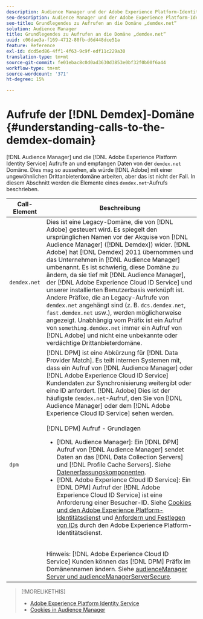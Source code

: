 ```yaml
---
description: Audience Manager und der Adobe Experience Platform-Identitätsdienst rufen Daten von der Domäne demdex.net an und empfangen diese. Dies mag so aussehen, als ob Adobe mit einer ungewöhnlichen Drittanbieterdomäne arbeitet, aber das ist nicht der Fall. In diesem Abschnitt werden die Elemente eines demdex.net-Aufrufs beschrieben.
seo-description: Audience Manager und der Adobe Experience Platform-Identitätsdienst rufen Daten von der Domäne demdex.net an und empfangen diese. Dies mag so aussehen, als ob Adobe mit einer ungewöhnlichen Drittanbieterdomäne arbeitet, aber das ist nicht der Fall. In diesem Abschnitt werden die Elemente eines demdex.net-Aufrufs beschrieben.
seo-title: Grundlegendes zu Aufrufen an die Domäne „demdex.net“
solution: Audience Manager
title: Grundlegendes zu Aufrufen an die Domäne „demdex.net“
uuid: c06dae3a-f169-4712-80fb-d6d448dce51a
feature: Reference
exl-id: dcd5ed86-4ff1-4f63-9c9f-edf11c229a30
translation-type: tm+mt
source-git-commit: fe01ebac8c0d0ad3630d3853e0bf32f0b00f6a44
workflow-type: tm+mt
source-wordcount: '371'
ht-degree: 15%

---
```


# Aufrufe der [!DNL Demdex]-Domäne {#understanding-calls-to-the-demdex-domain}

[!DNL Audience Manager] und die  [!DNL Adobe Experience Platform Identity Service] Aufrufe an und empfangen Daten von der  `demdex.net` Domäne. Dies mag so aussehen, als würde [!DNL Adobe] mit einer ungewöhnlichen Drittanbieterdomäne arbeiten, aber das ist nicht der Fall. In diesem Abschnitt werden die Elemente eines `demdex.net`-Aufrufs beschrieben.

| Call-Element | Beschreibung |
|---|---|
| `demdex.net` | Dies ist eine Legacy-Domäne, die von [!DNL Adobe] gesteuert wird. Es spiegelt den ursprünglichen Namen vor der Akquise von [!DNL Audience Manager] ([!DNL Demdex]) wider. [!DNL Adobe] hat [!DNL Demdex] 2011 übernommen und das Unternehmen in [!DNL Audience Manager] umbenannt. Es ist schwierig, diese Domäne zu ändern, da sie tief mit [!DNL Audience Manager], der [!DNL Adobe Experience Cloud ID Service] und unserer installierten Benutzerbasis verknüpft ist. Andere Präfixe, die an Legacy-Aufrufe von `demdex.net` angehängt sind (z. B. `dcs.demdex.net`, `fast.demdex.net` usw.), werden möglicherweise angezeigt. Unabhängig vom Präfix ist ein Aufruf von `something.demdex.net` immer ein Aufruf von [!DNL Adobe] und nicht eine unbekannte oder verdächtige Drittanbieterdomäne. |
| `dpm` | [!DNL DPM] ist eine Abkürzung für  [!DNL Data Provider Match]. Es teilt internen Systemen mit, dass ein Aufruf von [!DNL Audience Manager] oder [!DNL Adobe Experience Cloud ID Service] Kundendaten zur Synchronisierung weitergibt oder eine ID anfordert. [!DNL Adobe] Dies ist der häufigste `demdex.net`-Aufruf, den Sie von [!DNL Audience Manager] oder dem [!DNL Adobe Experience Cloud ID Service] sehen werden. <br><br>[!DNL DPM] Aufruf - Grundlagen <ul><li>[!DNL Audience Manager]: Ein  [!DNL DPM] Aufruf von  [!DNL Audience Manager] sendet Daten an das  [!DNL Data Collection Servers] und  [!DNL Profile Cache Servers]. Siehe [Datenerfassungskomponenten](../reference/system-components/components-data-collection.md).</li><li>[!DNL Adobe Experience Cloud ID Service]: Ein  [!DNL DPM] Aufruf der  [!DNL Adobe Experience Cloud ID Service] ist eine Anforderung einer Besucher-ID. Siehe [Cookies und den Adobe Experience Platform-Identitätsdienst](https://docs.adobe.com/content/help/de-DE/id-service/using/intro/cookies.html) und [Anfordern und Festlegen von IDs](https://docs.adobe.com/content/help/en/id-service/using/intro/id-request.html) durch den Adobe Experience Platform-Identitätsdienst.</li></ul><br>Hinweis:  [!DNL Adobe Experience Cloud ID Service] Kunden können das  [!DNL DPM] Präfix im Domänennamen ändern. Siehe [audienceManager Server und audienceManagerServerSecure](https://docs.adobe.com/content/help/en/id-service/using/id-service-api/configurations/subdomain-config.html). |

>[!MORELIKETHIS]
>
>* [Adobe Experience Platform Identity Service](https://docs.adobe.com/content/help/en/id-service/using/home.html)
>* [Cookies in Audience Manager](https://docs.adobe.com/content/help/de-DE/core-services/interface/ec-cookies/cookies-am.html)

